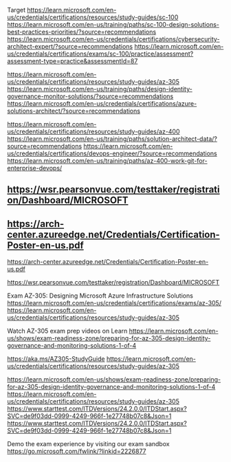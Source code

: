Target 
https://learn.microsoft.com/en-us/credentials/certifications/resources/study-guides/sc-100
https://learn.microsoft.com/en-us/training/paths/sc-100-design-solutions-best-practices-priorities/?source=recommendations
https://learn.microsoft.com/en-us/credentials/certifications/cybersecurity-architect-expert/?source=recommendations
https://learn.microsoft.com/en-us/credentials/certifications/exams/sc-100/practice/assessment?assessment-type=practice&assessmentId=87


https://learn.microsoft.com/en-us/credentials/certifications/resources/study-guides/az-305
https://learn.microsoft.com/en-us/training/paths/design-identity-governance-monitor-solutions/?source=recommendations
https://learn.microsoft.com/en-us/credentials/certifications/azure-solutions-architect/?source=recommendations

https://learn.microsoft.com/en-us/credentials/certifications/resources/study-guides/az-400
https://learn.microsoft.com/en-us/training/paths/solution-architect-data/?source=recommendations
https://learn.microsoft.com/en-us/credentials/certifications/devops-engineer/?source=recommendations
https://learn.microsoft.com/en-us/training/paths/az-400-work-git-for-enterprise-devops/

https://wsr.pearsonvue.com/testtaker/registration/Dashboard/MICROSOFT
-----------------

https://arch-center.azureedge.net/Credentials/Certification-Poster-en-us.pdf
-

https://arch-center.azureedge.net/Credentials/Certification-Poster-en-us.pdf

https://wsr.pearsonvue.com/testtaker/registration/Dashboard/MICROSOFT

Exam AZ-305: Designing Microsoft Azure Infrastructure Solutions
https://learn.microsoft.com/en-us/credentials/certifications/exams/az-305/
https://learn.microsoft.com/en-us/credentials/certifications/resources/study-guides/az-305

Watch AZ-305 exam prep videos on Learn
https://learn.microsoft.com/en-us/shows/exam-readiness-zone/preparing-for-az-305-design-identity-governance-and-monitoring-solutions-1-of-4

https://aka.ms/AZ305-StudyGuide
https://learn.microsoft.com/en-us/credentials/certifications/resources/study-guides/az-305

https://learn.microsoft.com/en-us/shows/exam-readiness-zone/preparing-for-az-305-design-identity-governance-and-monitoring-solutions-1-of-4
https://learn.microsoft.com/en-us/credentials/certifications/resources/study-guides/az-305
https://www.starttest.com/ITDVersions/24.2.0.0/ITDStart.aspx?SVC=de9f03dd-0999-4249-966f-1e27748b07c8&Json=1
https://www.starttest.com/ITDVersions/24.2.0.0/ITDStart.aspx?SVC=de9f03dd-0999-4249-966f-1e27748b07c8&Json=1

Demo the exam experience by visiting our exam sandbox
https://go.microsoft.com/fwlink/?linkid=2226877
